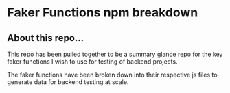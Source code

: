 # Faker Functions npm breakdown

## About this repo...

This repo has been pulled together to be a summary glance repo for the key faker functions I wish to use for testing of backend projects.

The faker functions have been broken down into their respective js files to generate data for backend testing at scale. 